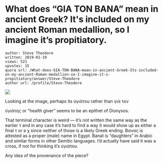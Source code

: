 # What does “GIA TON BANA” mean in ancient Greek? It's included on my ancient Roman medallion, so I imagine it’s propitiatory.

	author: Steve Theodore
	written: 2019-01-19
	views: 521
	upvotes: 15
	quora url: /What-does-GIA-TON-BANA-mean-in-ancient-Greek-Its-included-on-my-ancient-Roman-medallion-so-I-imagine-it-s-propitiatory/answer/Steve-Theodore
	author url: /profile/Steve-Theodore


![](https://qph.fs.quoracdn.net/main-qimg-beb1c63bbd25d3d32228e001d27c0503)

Looking at the image, perhaps its ὑγιάτου rather than γιά τον

ὑγιάτης or “health giver” seems to be an epithet of Dionysos.

That terminal character is weird — it’s not written the same way as the earlier τ and in any case it’s hard to find a way it would show up as either a final τ or a χ since neither of those is a likely Greek ending. Βανας is attested as a proper (male) name in Egypt. Banat is “daughters” in Arabic and similar forms in other Semitic languages. I’d actually have said it was a cross, if not for thinking it’s ὑγιάτου.

Any idea of the provenance of the piece?

